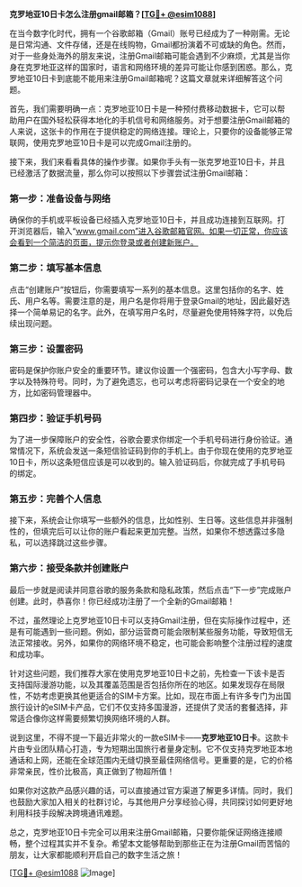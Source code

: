 **克罗地亚10日卡怎么注册gmail邮箱？[[TG💪+ @esim1088](https://t.me/s/esim1088)]**

在当今数字化时代，拥有一个谷歌邮箱（Gmail）账号已经成为了一种刚需。无论是日常沟通、文件存储，还是在线购物，Gmail都扮演着不可或缺的角色。然而，对于一些身处海外的朋友来说，注册Gmail邮箱可能会遇到不少麻烦，尤其是当你身在克罗地亚这样的国家时，语言和网络环境的差异可能让你感到困惑。那么，克罗地亚10日卡到底能不能用来注册Gmail邮箱呢？这篇文章就来详细解答这个问题。

首先，我们需要明确一点：克罗地亚10日卡是一种预付费移动数据卡，它可以帮助用户在国外轻松获得本地化的手机信号和网络服务。对于想要注册Gmail邮箱的人来说，这张卡的作用在于提供稳定的网络连接。理论上，只要你的设备能够正常联网，使用克罗地亚10日卡是可以完成Gmail注册的。

接下来，我们来看看具体的操作步骤。如果你手头有一张克罗地亚10日卡，并且已经激活了数据流量，那么你可以按照以下步骤尝试注册Gmail邮箱：

### 第一步：准备设备与网络

确保你的手机或平板设备已经插入克罗地亚10日卡，并且成功连接到互联网。打开浏览器后，输入“www.gmail.com”进入谷歌邮箱官网。如果一切正常，你应该会看到一个简洁的页面，提示你登录或者创建新账户。

### 第二步：填写基本信息

点击“创建账户”按钮后，你需要填写一系列的基本信息。这里包括你的名字、姓氏、用户名等。需要注意的是，用户名是你将用于登录Gmail的地址，因此最好选择一个简单易记的名字。此外，在填写用户名时，尽量避免使用特殊字符，以免后续出现问题。

### 第三步：设置密码

密码是保护你账户安全的重要环节。建议你设置一个强密码，包含大小写字母、数字以及特殊符号。同时，为了避免遗忘，也可以考虑将密码记录在一个安全的地方，比如密码管理器中。

### 第四步：验证手机号码

为了进一步保障账户的安全性，谷歌会要求你绑定一个手机号码进行身份验证。通常情况下，系统会发送一条短信验证码到你的手机上。由于你现在使用的克罗地亚10日卡，所以这条短信应该是可以收到的。输入验证码后，你就完成了手机号码的绑定。

### 第五步：完善个人信息

接下来，系统会让你填写一些额外的信息，比如性别、生日等。这些信息并非强制性的，但填完后可以让你的账户看起来更加完整。当然，如果你不想透露过多隐私，可以选择跳过这些步骤。

### 第六步：接受条款并创建账户

最后一步就是阅读并同意谷歌的服务条款和隐私政策，然后点击“下一步”完成账户创建。此时，恭喜你！你已经成功注册了一个全新的Gmail邮箱！

不过，虽然理论上克罗地亚10日卡可以支持Gmail注册，但在实际操作过程中，还是有可能遇到一些问题。例如，部分运营商可能会限制某些服务功能，导致短信无法正常接收。另外，如果你的网络环境不稳定，也可能会影响整个注册过程的速度和成功率。

针对这些问题，我们推荐大家在使用克罗地亚10日卡之前，先检查一下该卡是否支持国际漫游功能，以及其覆盖范围是否包括你所在的地区。如果发现存在局限性，不妨考虑更换其他更适合的SIM卡方案。比如，现在市面上有许多专门为出国旅行设计的eSIM卡产品，它们不仅支持多国漫游，还提供了灵活的套餐选择，非常适合像你这样需要频繁切换网络环境的人群。

说到这里，不得不提一下最近非常火的一款eSIM卡——**克罗地亚10日卡**。这款卡片由专业团队精心打造，专为短期出国旅行者量身定制。它不仅支持克罗地亚本地通话和上网，还能在全球范围内无缝切换至最佳网络信号。更重要的是，它的价格非常亲民，性价比极高，真正做到了物超所值！

如果你对这款产品感兴趣的话，可以直接通过官方渠道了解更多详情。同时，我们也鼓励大家加入相关的社群讨论，与其他用户分享经验心得，共同探讨如何更好地利用科技手段解决跨境通讯难题。

总之，克罗地亚10日卡完全可以用来注册Gmail邮箱，只要你能保证网络连接顺畅，整个过程其实并不复杂。希望本文能够帮助到那些正在为注册Gmail而苦恼的朋友，让大家都能顺利开启自己的数字生活之旅！

[[TG💪+ @esim1088](https://t.me/s/esim1088) ![Image](https://i.postimg.cc/4NQfJmqS/Snipaste-2025-05-13-00-14-12.png)]
